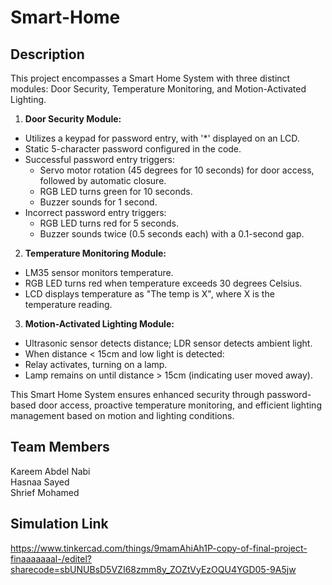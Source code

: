 # Smart-Home





## Description
This project encompasses a Smart Home System with three distinct modules: Door Security, Temperature Monitoring, and Motion-Activated Lighting.

1. **Door Security Module:**
- Utilizes a keypad for password entry, with '*' displayed on an LCD.
- Static 5-character password configured in the code.
- Successful password entry triggers:
  - Servo motor rotation (45 degrees for 10 seconds) for door access, followed by automatic closure.
  - RGB LED turns green for 10 seconds.
  - Buzzer sounds for 1 second.
- Incorrect password entry triggers:
  - RGB LED turns red for 5 seconds.
  - Buzzer sounds twice (0.5 seconds each) with a 0.1-second gap.

  
2. **Temperature Monitoring Module:**
 - LM35 sensor monitors temperature.
- RGB LED turns red when temperature exceeds 30 degrees Celsius.
- LCD displays temperature as "The temp is X", where X is the temperature reading.


3. **Motion-Activated Lighting Module:**
- Ultrasonic sensor detects distance; LDR sensor detects ambient light.
 - When distance < 15cm and low light is detected:
  - Relay activates, turning on a lamp.
 - Lamp remains on until distance > 15cm (indicating user moved away).


 This Smart Home System ensures enhanced security through password-based door access, proactive temperature monitoring, and efficient lighting management based on motion and lighting conditions.



## Team Members
Kareem Abdel Nabi  
Hasnaa Sayed  
Shrief Mohamed  
## Simulation Link
https://www.tinkercad.com/things/9mamAhiAh1P-copy-of-final-project-finaaaaaaal-/editel?sharecode=sbUNUBsD5VZI68zmm8y_ZOZtVyEzOQU4YGD05-9A5jw


